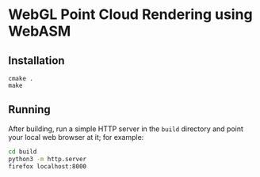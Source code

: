 # WebGL Point Cloud Rendering using WebASM

## Installation

```
cmake .
make
```

## Running
After building, run a simple HTTP server in the `build` directory and point your local web browser at it; for example:

```sh
cd build
python3 -m http.server
firefox localhost:8000
```

